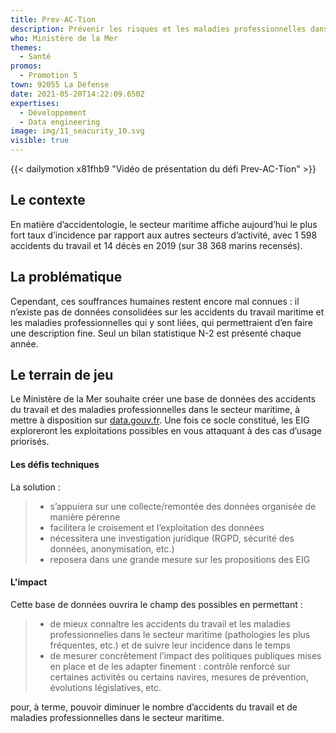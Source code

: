 ```yaml
---
title: Prev-AC-Tion
description: Prévenir les risques et les maladies professionnelles dans le secteur maritime
who: Ministère de la Mer
themes:
  - Santé
promos:
  - Promotion 5
town: 92055 La Défense
date: 2021-05-20T14:22:09.650Z
expertises:
  - Développement
  - Data engineering
image: img/11_seacurity_10.svg
visible: true
---
```

{{< dailymotion x81fhb9 "Vidéo de présentation du défi Prev-AC-Tion" >}}

## Le contexte

En matière d’accidentologie, le secteur maritime affiche aujourd’hui le plus fort taux d’incidence par rapport aux autres secteurs d’activité, avec 1 598 accidents du travail et 14 décès en 2019 (sur 38 368 marins recensés).

## La problématique

Cependant, ces souffrances humaines restent encore mal connues : il n’existe pas de données consolidées sur les accidents du travail maritime et les maladies professionnelles qui y sont liées, qui permettraient d’en faire une description fine. Seul un bilan statistique N-2 est présenté chaque année.

## Le terrain de jeu

Le Ministère de la Mer souhaite créer une base de données des accidents du travail et des maladies professionnelles dans le secteur maritime, à mettre à disposition sur [data.gouv.fr](https://www.data.gouv.fr/fr/). Une fois ce socle constitué, les EIG exploreront les exploitations possibles en vous attaquant à des cas d’usage priorisés.

#### Les défis techniques

La solution :

> * s’appuiera sur une collecte/remontée des données organisée de manière pérenne
> * facilitera le croisement et l’exploitation des données
> * nécessitera une investigation juridique (RGPD, sécurité des données, anonymisation, etc.)
> * reposera dans une grande mesure sur les propositions des EIG 

#### L'impact 

Cette base de données ouvrira le champ des possibles en permettant :

> * de mieux connaître les accidents du travail et les maladies professionnelles dans le secteur maritime (pathologies les plus fréquentes, etc.) et de suivre leur incidence dans le temps
> * de mesurer concrètement l’impact des politiques publiques mises en place et de les adapter finement : contrôle renforcé sur certaines activités ou certains navires, mesures de prévention, évolutions législatives, etc.

pour, à terme, pouvoir diminuer le nombre d’accidents du travail et de maladies professionnelles dans le secteur maritime.